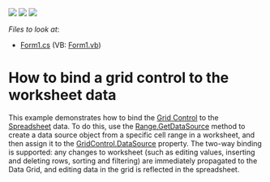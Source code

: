 <!-- default badges list -->
![](https://img.shields.io/endpoint?url=https://codecentral.devexpress.com/api/v1/VersionRange/128613451/16.2.3%2B)
[![](https://img.shields.io/badge/Open_in_DevExpress_Support_Center-FF7200?style=flat-square&logo=DevExpress&logoColor=white)](https://supportcenter.devexpress.com/ticket/details/T461090)
[![](https://img.shields.io/badge/📖_How_to_use_DevExpress_Examples-e9f6fc?style=flat-square)](https://docs.devexpress.com/GeneralInformation/403183)
<!-- default badges end -->
<!-- default file list -->
*Files to look at*:

* [Form1.cs](./CS/Spreadsheet_BindToDataSource/Form1.cs) (VB: [Form1.vb](./VB/Spreadsheet_BindToDataSource/Form1.vb))
<!-- default file list end -->
# How to bind a grid control to the worksheet data


<p>This example demonstrates how to bind the <a href="https://documentation.devexpress.com/#WindowsForms/CustomDocument3455">Grid Control</a> to the <a href="https://documentation.devexpress.com/#WindowsForms/CustomDocument12063">Spreadsheet</a> data. To do this, use the <a href="http://documentation.devexpress.com/#CoreLibraries/DevExpressSpreadsheetRange_GetDataSourcetopic">Range.GetDataSource</a> method to create a data source object from a specific cell range in a worksheet, and then assign it to the <a href="https://documentation.devexpress.com/#WindowsForms/DevExpressXtraGridGridControl_DataSourcetopic">GridControl.DataSource</a> property. The two-way binding is supported: any changes to worksheet (such as editing values, inserting and deleting rows, sorting and filtering) are immediately propagated to the Data Grid, and editing data in the grid is reflected in the spreadsheet.</p>

<br/>


